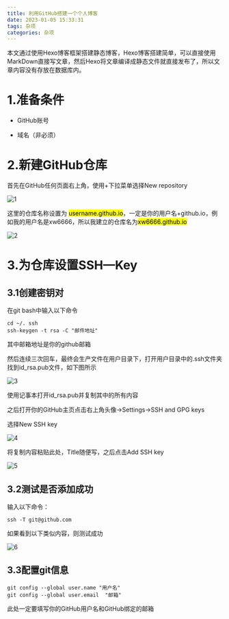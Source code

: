 ```yaml
---
title: 利用GitHub搭建一个个人博客
date: 2023-01-05 15:33:31
tags: 杂项
categories: 杂项
---
```


本文通过使用Hexo博客框架搭建静态博客，Hexo博客搭建简单，可以直接使用MarkDown直接写文章，然后Hexo将文章编译成静态文件就直接发布了，所以文章内容没有存放在数据库内。

# 1.准备条件

- GitHub账号

- 域名（非必须）

  

# 2.新建GitHub仓库

首先在GitHub任何页面右上角，使用+下拉菜单选择New repository

![1](D:\code\xw6666\source\images\博客搭建教程\1.png)

这里的仓库名称设置为 <mark>username.github.io</mark>，一定是你的用户名+github.io，例如我的用户名是xw6666，所以我建立的仓库名为<mark>xw6666.github.io</mark>

![2](D:\code\xw6666\source\images\博客搭建教程\2.png)

# 3.为仓库设置SSH—Key

## 3.1创建密钥对

在git bash中输入以下命令

```
cd ~/. ssh
ssh-keygen -t rsa -C "邮件地址"
```

其中邮箱地址是你的github邮箱

然后连续三次回车，最终会生产文件在用户目录下，打开用户目录中的.ssh文件夹找到id_rsa.pub文件，如下图所示

![3](D:\code\xw6666\source\images\博客搭建教程\3.png)

使用记事本打开id_rsa.pub并复制其中的所有内容

之后打开你的GitHub主页点击右上角头像->Settings->SSH and GPG keys

选择New SSH key 

![4](D:\code\xw6666\source\images\博客搭建教程\4.png)

将复制内容粘贴此处，Title随便写，之后点击Add SSH key

![5](D:\code\xw6666\source\images\博客搭建教程\5.png)

## 3.2测试是否添加成功

输入以下命令：

```
ssh -T git@github.com
```

如果看到以下类似内容，则测试成功

![6](D:\code\xw6666\source\images\博客搭建教程\6.png)

## 3.3配置git信息

```
git config --global user.name "用户名"
git config --global user.email  "邮箱"
```

此处一定要填写你的GitHub用户名和GitHub绑定的邮箱
